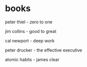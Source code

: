 # books

peter thiel - zero to one

jim collins - good to great

cal newport - deep work

peter drucker - the effective executive

atomic habits - james clear
